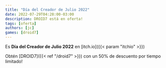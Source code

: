 ```yaml
---
title: "Día del Creador de Julio 2022"
date: 2022-07-29T04:28:00-03:00
description: DROID7 está en oferta!
tags: [oferta]
authors: [jc]
games: [droid7]
---
```


Es **Día del Creador de Julio 2022** en [itch.io]({{< param "itchio" >}})

Obtén [DROID7]({{< ref "/droid7" >}}) con un 50% de descuento por tiempo limitado!
